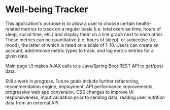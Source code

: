 # **Well-being Tracker**

This application's purpose is to allow a user to choose certain health-related metrics to track on a regular basis
(i.e. total exercise time, hours of sleep, social time, etc.) and display them 
on a line graph next to each other. These metrics can be quantitative (i.e. hours of sleep), or 
subjective (i.e. mood), the latter of which is rated on a scale of 1-10. Users can 
create an account, add/remove metric types to track, and log metric entries for a given date.

Main page UI makes AJAX calls to a Java/Spring Boot REST API to get/post data.

Still a work in progress. Future goals include further refactoring, recommendation engine, deployment, API performance improvements, 
progressive web app conversion, CSS changes to improve UI responsiveness, input validation 
prior to sending data, reading user nutrition data from an external API.